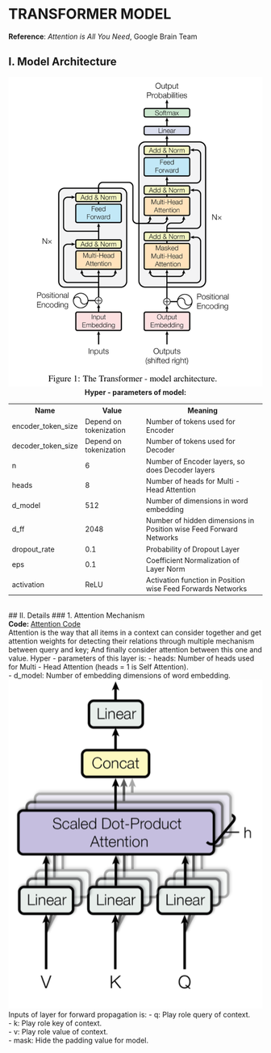 # TRANSFORMER MODEL
<b>Reference</b>: <i>Attention is All You Need</i>, Google Brain Team

## I. Model Architecture
<img src="./assets/Transformer.png"/>
<center>
    <b>Hyper - parameters of model:</b><br/>
    <table>
        <tr>
            <th>Name</th>
            <th>Value</th>
            <th>Meaning</th>
        </tr>
        <tr>
            <td>encoder_token_size</td>
            <td>Depend on tokenization</td>
            <td>Number of tokens used for Encoder</td>
        </tr>
        <tr>
            <td>decoder_token_size</td>
            <td>Depend on tokenization</td>
            <td>Number of tokens used for Decoder</td>
        </tr>
        <tr>
            <td>n</td>
            <td>6</td>
            <td>Number of Encoder layers, so does Decoder layers</td>
        </tr>
        <tr>
            <td>heads</td>
            <td>8</td>
            <td>Number of heads for Multi - Head Attention</td>
        </tr>
        <tr>
            <td>d_model</td>
            <td>512</td>
            <td>Number of dimensions in word embedding</td>
        </tr>
        <tr>
            <td>d_ff</td>
            <td>2048</td>
            <td>Number of hidden dimensions in Position wise Feed Forward Networks</td>
        </tr>
        <tr>
            <td>dropout_rate</td>
            <td>0.1</td>
            <td>Probability of Dropout Layer</td>
        </tr>
        <tr>
            <td>eps</td>
            <td>0.1</td>
            <td>Coefficient Normalization of Layer Norm</td>
        </tr>
        <tr>
            <td>activation</td>
            <td>ReLU</td>
            <td>Activation function in Position wise Feed Forwards Networks</td>
        </tr>
    </table>
</center><br>
## II. Details
### 1. Attention Mechanism <br/>
<b>Code: </b> <a href="https://github.com/Alan-404/Transformer-Model/blob/master/model/utils/attention.py">Attention Code</a> <br/>
Attention is the way that all items in a context can consider together and get attention weights for detecting their relations through multiple mechanism between query and key; And finally consider attention between this one and value.
Hyper - parameters of this layer is:
- heads: Number of heads used for Multi - Head Attention (heads = 1 is Self Attention). <br/>
- d_model: Number of embedding dimensions of word embedding.<br/>
<img src="./assets/attention.png"/>
Inputs of layer for forward propagation is:
- q: Play role query of context. <br/>
- k: Play role key of context.<br/>
- v: Play role value of context.<br/>
- mask: Hide the padding value for model.<br/>
